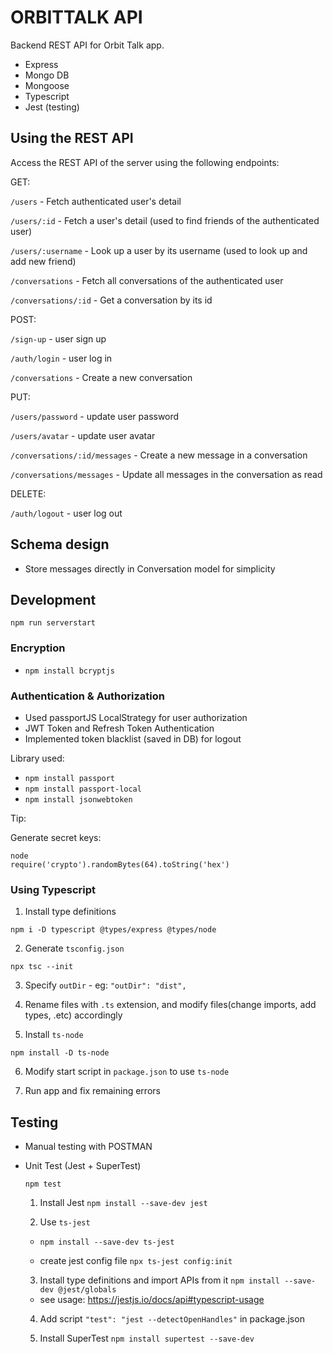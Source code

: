 # ORBITTALK API
Backend REST API for Orbit Talk app.

* Express
* Mongo DB 
* Mongoose
* Typescript
* Jest (testing)

## Using the REST API

Access the REST API of the server using the following endpoints:

GET:

`/users` - Fetch authenticated user's detail 

`/users/:id` - Fetch a user's detail (used to find friends of the authenticated user)

`/users/:username` - Look up a user by its username (used to look up and add new friend)

`/conversations` - Fetch all conversations of the authenticated user 

`/conversations/:id` - Get a conversation by its id

POST: 

`/sign-up` - user sign up

`/auth/login` - user log in

`/conversations` - Create a new conversation

PUT:

`/users/password` - update user password

`/users/avatar` - update user avatar

`/conversations/:id/messages` - Create a new message in a conversation

`/conversations/messages` - Update all messages in the conversation as read

DELETE:

`/auth/logout` - user log out


## Schema design

* Store messages directly in Conversation model for simplicity

## Development

`npm run serverstart`

### Encryption
* `npm install bcryptjs`

### Authentication & Authorization

* Used passportJS LocalStrategy for user authorization
* JWT Token and Refresh Token Authentication
* Implemented token blacklist (saved in DB) for logout

Library used:
* `npm install passport`
* `npm install passport-local`
* `npm install jsonwebtoken`

Tip:

Generate secret keys:

```
node
require('crypto').randomBytes(64).toString('hex')
```

### Using Typescript

1. Install type definitions

  `npm i -D typescript @types/express @types/node`

2. Generate `tsconfig.json`

  `npx tsc --init`

3. Specify `outDir` - eg: `"outDir": "dist",`

4. Rename files with `.ts` extension, and modify files(change imports, add types, .etc) accordingly

5. Install `ts-node`

  `npm install -D ts-node`

6. Modify start script in `package.json` to use `ts-node`

7. Run app and fix remaining errors

## Testing

* Manual testing with POSTMAN

* Unit Test (Jest + SuperTest)

  `npm test`

  1. Install Jest `npm install --save-dev jest`

  2. Use `ts-jest` 
  
    - `npm install --save-dev ts-jest`

    - create jest config file `npx ts-jest config:init`

  3. Install type definitions and import APIs from it `npm install --save-dev @jest/globals`

    - see usage: https://jestjs.io/docs/api#typescript-usage

  4. Add script `"test": "jest --detectOpenHandles"` in package.json

  5. Install SuperTest `npm install supertest --save-dev`





